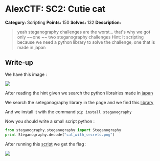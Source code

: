 # AlexCTF: SC2: Cutie cat

**Category:** Scripting
**Points:** 150
**Solves:** 132
**Description:**

> yeah steganography challenges are the worst... that's why we got only ~~one
> ~~ two steganography challenges 
> Hint: It scripting because we need a python library to solve the challenge, one that is made in japan

## Write-up

We have this image :

![](https://github.com/medbenali/Write-up-Hacking-Challenges/blob/master/alexctf_2017/cat_with_secrets.png)

After reading the hint given we  search the python librairies made in [japan](https://pypi.python.org/pypi?%3Aaction=search&term=japanese)

We search the seteganography library in the page and we find this [library](https://pypi.python.org/pypi/steganography/0.1.1)

And we install it with the command `pip install steganography`

Now you should write a small script python : 

```python
from steganography.steganography import Steganography
print Steganography.decode("cat_with_secrets.png")
```

After running this [script](https://github.com/medbenali/Write-up-Hacking-Challenges/blob/master/alexctf_2017/script.py) we get the flag :

![](https://github.com/medbenali/Write-up-Hacking-Challenges/blob/master/alexctf_2017/flag.png)

 





